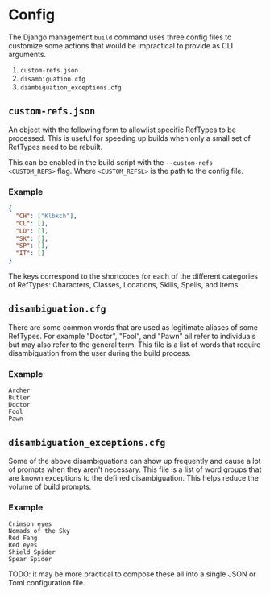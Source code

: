# Config
The Django management `build` command uses three config files to customize some
actions that would be impractical to provide as CLI arguments.

1. `custom-refs.json`
2. `disambiguation.cfg`
3. `diambiguation_exceptions.cfg`

## `custom-refs.json`

An object with the following form to allowlist specific RefTypes to be
processed. This is useful for speeding up builds when only a small set of
RefTypes need to be rebuilt.

This can be enabled in the build script with the `--custom-refs <CUSTOM_REFS>`
flag. Where `<CUSTOM_REFSL>` is the path to the config file.

### Example
```json
{
  "CH": ["Klbkch"],
  "CL": [],
  "LO": [],
  "SK": [],
  "SP": [],
  "IT": []
}
```

The keys correspond to the shortcodes for each of the different categories of
RefTypes: Characters, Classes, Locations, Skills, Spells, and Items.

## `disambiguation.cfg`
There are some common words that are used as legitimate aliases of some
RefTypes. For example "Doctor", "Fool", and "Pawn" all refer to individuals but
may also refer to the general term. This file is a list of words that require
disambiguation from the user during the build process.

### Example
```
Archer
Butler
Doctor
Fool
Pawn
```

## `disambiguation_exceptions.cfg`
Some of the above disambiguations can show up frequently and cause a lot of
prompts when they aren't necessary. This file is a list of word groups that are
known exceptions to the defined disambiguation. This helps reduce the volume of
build prompts.

### Example
```
Crimson eyes
Nomads of the Sky
Red Fang
Red eyes
Shield Spider
Spear Spider
```

TODO: it may be more practical to compose these all into a single JSON or Toml
configuration file.
